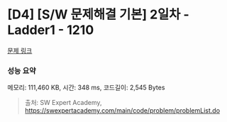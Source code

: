 # [D4] [S/W 문제해결 기본] 2일차 - Ladder1 - 1210 

[문제 링크](https://swexpertacademy.com/main/code/problem/problemDetail.do?contestProbId=AV14ABYKADACFAYh) 

### 성능 요약

메모리: 111,460 KB, 시간: 348 ms, 코드길이: 2,545 Bytes



> 출처: SW Expert Academy, https://swexpertacademy.com/main/code/problem/problemList.do